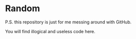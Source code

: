 # Random

P.S. this repository is just for me messing around with GitHub.

You will find illogical and useless code here.
